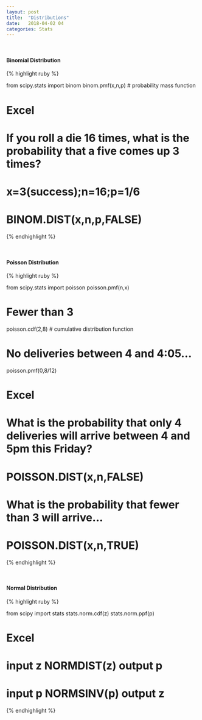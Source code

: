 ```yaml
---
layout: post
title:  "Distributions"
date:   2018-04-02 04
categories: Stats
---
```

<br />
<h4>Binomial Distribution</h4>

{% highlight ruby %}

from scipy.stats import binom
binom.pmf(x,n,p) # probability mass function

# Excel
# If you roll a die 16 times, what is the probability that a five comes up 3 times?
# x=3(success);n=16;p=1/6
# BINOM.DIST(x,n,p,FALSE)

{% endhighlight %}

<br />
<h4>Poisson Distribution</h4>

{% highlight ruby %}

from scipy.stats import poisson
poisson.pmf(n,x)

# Fewer than 3
poisson.cdf(2,8) # cumulative distribution function

# No deliveries between 4 and 4:05...
poisson.pmf(0,8/12)

# Excel
# What is the probability that only 4 deliveries will arrive between 4 and 5pm this Friday?
# POISSON.DIST(x,n,FALSE)

# What is the probability that fewer than 3 will arrive...
# POISSON.DIST(x,n,TRUE)

{% endhighlight %}

<br />
<h4>Normal Distribution</h4>

{% highlight ruby %}

from scipy import stats
stats.norm.cdf(z)
stats.norm.ppf(p)

# Excel
# input z NORMDIST(z) output p
# input p NORMSINV(p) output z

{% endhighlight %}
